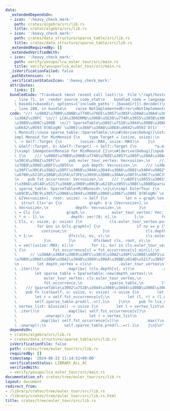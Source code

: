 ```yaml
---
data:
  _extendedDependsOn:
  - icon: ':heavy_check_mark:'
    path: crates/algebra/src/lib.rs
    title: crates/algebra/src/lib.rs
  - icon: ':heavy_check_mark:'
    path: crates/data_structure/sparse_table/src/lib.rs
    title: crates/data_structure/sparse_table/src/lib.rs
  _extendedRequiredBy: []
  _extendedVerifiedWith:
  - icon: ':heavy_check_mark:'
    path: verify/yosupo/lca_euler_tour/src/main.rs
    title: verify/yosupo/lca_euler_tour/src/main.rs
  _isVerificationFailed: false
  _pathExtension: rs
  _verificationStatusIcon: ':heavy_check_mark:'
  attributes:
    links: []
  bundledCode: "Traceback (most recent call last):\n  File \"/opt/hostedtoolcache/Python/3.10.14/x64/lib/python3.10/site-packages/onlinejudge_verify/documentation/build.py\"\
    , line 71, in _render_source_code_stat\n    bundled_code = language.bundle(stat.path,\
    \ basedir=basedir, options={'include_paths': [basedir]}).decode()\n  File \"/opt/hostedtoolcache/Python/3.10.14/x64/lib/python3.10/site-packages/onlinejudge_verify/languages/rust.py\"\
    , line 288, in bundle\n    raise NotImplementedError\nNotImplementedError\n"
  code: "//! \u9802\u70B9\u306B\u7740\u76EE\u3057\u305F\u30AA\u30A4\u30E9\u30FC\u30C4\
    \u30A2\u30FC  \n//! LCA\u3092RMQ\u306B\u5E30\u7740\u3055\u305B\u3066\u6C42\u3081\
    \u3089\u308C\u308B  \n//! SparseTable\u3092\u7528\u3044\u308B\u306E\u3067\u524D\
    \u6642\u9593`O(NlogN)`\u3001\u30AF\u30A8\u30EA\u6642\u9593`O(1)`  \nuse algebra::{IdempotentMonoid,\
    \ Monoid};\nuse sparse_table::SparseTable;\n\n#[derive(Debug)]\nstruct MinMonoid;\n\
    impl Monoid for MinMonoid {\n    type Target = (usize, usize);\n    fn id_element()\
    \ -> Self::Target {\n        (usize::MAX, usize::MAX)\n    }\n    fn binary_operation(a:\
    \ &Self::Target, b: &Self::Target) -> Self::Target {\n        *a.min(b)\n    }\n\
    }\nimpl IdempotentMonoid for MinMonoid {}\n\n#[derive(Debug)]\npub struct EulerTour\
    \ {\n    /// \u9802\u70B9\u306B\u7740\u76EE\u3057\u305F\u30AA\u30A4\u30E9\u30FC\
    \u30C4\u30A2\u30FC\n    pub euler_tour_vertex: Vec<usize>,\n    /// \u5404\u9802\
    \u70B9\u306E\u6DF1\u3055\n    pub depth: Vec<usize>,\n    /// \u30AA\u30A4\u30E9\
    \u30FC\u30C4\u30A2\u30FC\u306B\u304A\u3044\u3066\u3001\u5404\u9802\u70B9\u304C\
    \u6700\u521D\u306B\u51FA\u73FE\u3059\u308B\u30A4\u30F3\u30C7\u30C3\u30AF\u30B9\
    \n    pub fst_occurrence: Vec<usize>,\n    /// (\u6DF1\u3055\u3001\u9802\u70B9\
    )\u306E\u914D\u5217\u304B\u3089\u69CB\u6210\u3055\u308C\u308BSparseTable\n   \
    \ sparse_table: SparseTable<MinMonoid>,\n}\n\nimpl EulerTour {\n    /// SparseTable\u3092\
    \u69CB\u7BC9\u3057\u3066\u3044\u308B\u306E\u3067\u3001`O(NlogN)`\n    pub fn new(graph:\
    \ &[Vec<usize>], root: usize) -> Self {\n        let n = graph.len();\n      \
    \  struct Cls<'a> {\n            graph: &'a [Vec<usize>],\n            euler_tour_vertex:\
    \ Vec<usize>,\n            depth: Vec<usize>,\n        }\n        let mut cls\
    \ = Cls {\n            graph,\n            euler_tour_vertex: Vec::with_capacity(2\
    \ * n - 1),\n            depth: vec![0; n],\n        };\n        fn dfs(cls: &mut\
    \ Cls, v: usize, p: usize) {\n            cls.euler_tour_vertex.push(v);\n   \
    \         for &nv in &cls.graph[v] {\n                if nv == p {\n         \
    \           continue;\n                }\n                cls.depth[nv] = cls.depth[v]\
    \ + 1;\n                dfs(cls, nv, v);\n                cls.euler_tour_vertex.push(v);\n\
    \            }\n        }\n        dfs(&mut cls, root, n);\n        let mut fst_occurrence\
    \ = vec![usize::MAX; n];\n        for (i, &v) in cls.euler_tour_vertex.iter().enumerate()\
    \ {\n            fst_occurrence[v] = fst_occurrence[v].min(i);\n        }\n  \
    \      // \u30AA\u30A4\u30E9\u30FC\u30C4\u30A2\u30FC\u306E\u6DF1\u3055\u3068\u9802\
    \u70B9\u306E\u30DA\u30A2\u304B\u3089\u306A\u308B\u914D\u5217\u3092\u4F5C\u6210\
    \n        let depth_vertex = cls\n            .euler_tour_vertex\n           \
    \ .iter()\n            .map(|&v| (cls.depth[v], v))\n            .collect();\n\
    \        let sparse_table = SparseTable::new(depth_vertex);\n        Self {\n\
    \            euler_tour_vertex: cls.euler_tour_vertex,\n            depth: cls.depth,\n\
    \            fst_occurrence,\n            sparse_table,\n        }\n    }\n\n\
    \    /// SparseTable\u3092\u7528\u3044\u3066\u3044\u308B\u306E\u3067\u3001`O(1)`\n\
    \    pub fn lca(&self, u: usize, v: usize) -> usize {\n        let l = self.fst_occurrence[u];\n\
    \        let r = self.fst_occurrence[v];\n        let (l, r) = (l.min(r), l.max(r));\n\
    \        self.sparse_table.prod(l..=r).1\n    }\n\n    pub fn lca_multiple(&self,\
    \ vertex_list: &[usize]) -> usize {\n        let l = vertex_list\n           \
    \ .iter()\n            .map(|&v| self.fst_occurrence[v])\n            .min()\n\
    \            .unwrap();\n        let r = vertex_list\n            .iter()\n  \
    \          .map(|&v| self.fst_occurrence[v])\n            .max()\n           \
    \ .unwrap();\n        self.sparse_table.prod(l..=r).1\n    }\n}\n"
  dependsOn:
  - crates/algebra/src/lib.rs
  - crates/data_structure/sparse_table/src/lib.rs
  isVerificationFile: false
  path: crates/tree/euler_tour/src/lib.rs
  requiredBy: []
  timestamp: '2024-06-23 11:14:51+09:00'
  verificationStatus: LIBRARY_ALL_AC
  verifiedWith:
  - verify/yosupo/lca_euler_tour/src/main.rs
documentation_of: crates/tree/euler_tour/src/lib.rs
layout: document
redirect_from:
- /library/crates/tree/euler_tour/src/lib.rs
- /library/crates/tree/euler_tour/src/lib.rs.html
title: crates/tree/euler_tour/src/lib.rs
---
```

